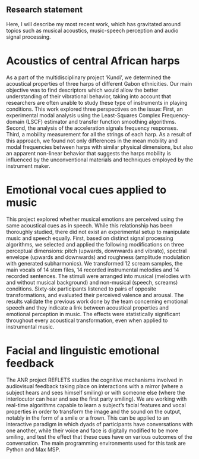 ## Research statement

Here, I will describe my most recent work, which has gravitated around topics such as musical acoustics, music-speech perception and audio signal processing.

# Acoustics of central African harps

As a part of the multidisciplinary project ‘Kundi’, we determined the acoustical properties of three harps of different Gabon ethnicities. Our main objective was to find descriptors which would allow the better understanding of their vibrational behavior, taking into account that researchers are often unable to study these type of instruments in playing conditions. This work explored three perspectives on the issue: First, an experimental modal analysis using the Least-Squares Complex Frequency-domain (LSCF) estimator and transfer function smoothing algorithms. Second, the analysis of the acceleration signals frequency responses. Third, a mobility measurement for all the strings of each harp. As a result of this approach, we found not only differences in the mean mobility and modal frequencies between harps with similar physical dimensions, but also an apparent non-linear behavior that suggests the harps mobility is influenced by the unconventional materials and techniques employed by the instrument maker. 

# Emotional vocal cues applied to music

This project explored whether musical emotions are perceived using the same acoustical cues as in speech. While this relationship has been thoroughly studied, there did not exist an experimental setup to manipulate music and speech equally. First, based on distinct signal processing algorithms, we selected and applied the following modifications on three perceptual dimensions: pitch (upwards, downwards and vibrato), spectral envelope (upwards and downwards) and roughness (amplitude modulation with generated subharmonics). We transformed 12 scream samples, the main vocals of 14 stem files, 14 recorded instrumental melodies and 14 recorded sentences. The stimuli were arranged into musical (melodies with and without musical background) and non-musical (speech, screams) conditions. Sixty-six participants listened to pairs of opposite transformations, and evaluated their perceived valence and arousal. The results validate the previous work done by the team concerning emotional speech and they indicate a link between acoustical properties and emotional perception in music. The effects were statistically significant throughout every acoustical transformation, even when applied to instrumental music. 

# Facial and linguistic emotional feedback

The ANR project REFLETS studies the cognitive mechanisms involved in audiovisual feedback taking place on interactions with a mirror (where a subject hears and sees himself smiling) or with someone else (where the interlocutor can hear and see the first party smiling).
We are working with real-time algorithms capable to learn a subject’s facial features and vocal properties in order to transform the image and the sound on the output, notably in the form of a smile or a frown. This can be applied to an interactive paradigm in which dyads of participants have conversations with one another, while their voice and face is digitally modified to be more smiling, and test the effect that these cues have on various outcomes of the conversation. The main programming environments used for this task are Python and Max MSP.
